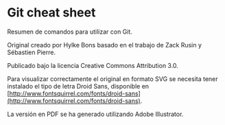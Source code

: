 # Git cheat sheet

Resumen de comandos para utilizar con Git.

Original creado por Hylke Bons basado en el trabajo de Zack Rusin y Sébastien Pierre.

Publicado bajo la licencia Creative Commons Attribution 3.0.

Para visualizar correctamente el original en formato SVG se necesita tener instalado el tipo de letra Droid Sans, disponible en [http://www.fontsquirrel.com/fonts/droid-sans](http://www.fontsquirrel.com/fonts/droid-sans).

La versión en PDF se ha generado utilizando Adobe Illustrator.
